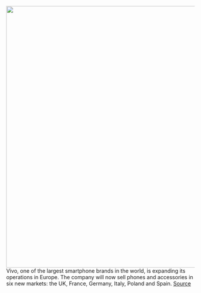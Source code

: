 <img src='https://cdn.vox-cdn.com/thumbor/MISUpQr-CKg1AXBdyJbwLsPB_-s=/0x0:2040x1360/1200x800/filters:focal(857x517:1183x843)/cdn.vox-cdn.com/uploads/chorus_image/image/67664392/DSCF7250.0.jpg' width='700px' /><br/>
Vivo, one of the largest smartphone brands in the world, is expanding its operations in Europe. The company will now sell phones and accessories in six new markets: the UK, France, Germany, Italy, Poland and Spain.
<a href='https://www.theverge.com/2020/10/21/21526286/vivo-europe-market-expansion-x51-5g-specs-price'> Source <a/>